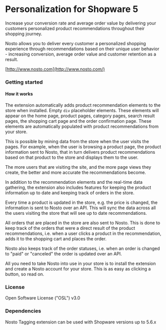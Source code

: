 # Personalization for Shopware 5

Increase your conversion rate and average order value by delivering your customers personalized product recommendations throughout their shopping journey.

Nosto allows you to deliver every customer a personalized shopping experience through recommendations based on their unique user behavior - increasing conversion, average order value and customer retention as a result.

[http://www.nosto.com](http://www.nosto.com/)

### Getting started

#### How it works

The extension automatically adds product recommendation elements to the store when installed. Empty `div` placeholder elements. These elements will appear on the home page, product pages, category pages, search result pages, the shopping cart page and the order confirmation page. These elements are automatically populated with product recommendations from your store.

This is possible by mining data from the store when the user visits the pages. For example, when the user is browsing a product page, the product information sent to Nosto, that in turn delivers product recommendations based on that product to the store and displays them to the user.

The more users that are visiting the site, and the more page views they create, the better and more accurate the recommendations become.

In addition to the recommendation elements and the real-time data gathering, the extension also includes features for keeping the product information up to date and keeping track of orders in the store.

Every time a product is updated in the store, e.g. the price is changed, the information is sent to Nosto over an API. This will sync the data across all the users visiting the store that will see up to date recommendations.

All orders that are placed in the store are also sent to Nosto. This is done to keep track of the orders that were a direct result of the product recommendations, i.e. when a user clicks a product in the recommendation, adds it to the shopping cart and places the order.

Nosto also keeps track of the order statuses, i.e. when an order is changed to "paid" or "canceled" the order is updated over an API.

All you need to take Nosto into use in your store is to install the extension and create a Nosto account for your store. This is as easy as clicking a button, so read on.

### License

Open Software License \("OSL"\) v3.0

### Dependencies

Nosto Tagging extension can be used with Shopware versions up to 5.6.x

